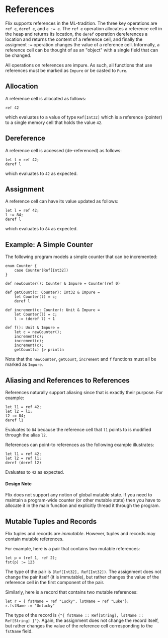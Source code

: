 # References

Flix supports references in the ML-tradition.
The three key operations are `ref e`, `deref e`, and
`e := e`.
The `ref e` operation allocates a reference cell in
the heap and returns its location, the `deref`
operation dereferences a location and returns the
content of a reference cell, and finally the
assigment `:=` operation changes the value
of a reference cell. Informally, a reference cell can
be thought of as an "object" with a single field that
can be changed.

All operations on references are impure.
As such, all functions that use references must be
marked as `Impure` or be casted to `Pure`.

## Allocation

A reference cell is allocated as follows:

```flix
ref 42
```

which evaluates to a value of type `Ref[Int32]` which
is a reference (pointer) to a single memory cell that
holds the value `42`.

## Dereference

A reference cell is accessed (de-referenced) as
follows:

```flix
let l = ref 42;
deref l
```

which evaluates to `42` as expected.

## Assignment

A reference cell can have its value updated as
follows:

```flix
let l = ref 42;
l := 84;
deref l
```

which evaluates to `84` as expected.

## Example: A Simple Counter

The following program models a simple counter that
can be incremented:

```flix
enum Counter {
    case Counter(Ref[Int32])
}

def newCounter(): Counter & Impure = Counter(ref 0)

def getCount(c: Counter): Int32 & Impure =
    let Counter(l) = c;
    deref l

def increment(c: Counter): Unit & Impure =
    let Counter(l) = c;
    l := (deref l) + 1

def f(): Unit & Impure =
    let c = newCounter();
    increment(c);
    increment(c);
    increment(c);
    getCount(c) |> println
```

Note that the `newCounter`, `getCount`, `increment`
and `f` functions must all be marked as `Impure`.

## Aliasing and References to References

References naturally support aliasing since that is
exactly their purpose.
For example:

```flix
let l1 = ref 42;
let l2 = l1;
l2 := 84;
deref l1
```

Evaluates to `84` because the reference cell that
`l1` points to is modified through the alias `l2`.

References can point-to references as the following
example illustrates:

```flix
let l1 = ref 42;
let l2 = ref l1;
deref (deref l2)
```
Evaluates to `42` as expected.

#### Design Note

Flix does not support any notion of global mutable
state.
If you need to maintain a program-wide counter (or
other mutable state) then you have to allocate it in
the main function and explicitly thread it through
the program.

## Mutable Tuples and Records

Flix tuples and records are *immutable*.
However, tuples and records may contain mutable
references.

For example, here is a pair that contains two mutable
references:

```flix
let p = (ref 1, ref 2);
fst(p) := 123
```

The type of the pair is `(Ref[Int32], Ref[Int32])`.
The assignment does not change the pair itself (it is
immutable), but rather changes the value of the
reference cell in the first component of the pair.

Similarly, here is a record that contains two mutable
references:

```flix
let r = { fstName = ref "Lucky", lstName = ref "Luke"};
r.fstName := "Unlucky"
```

The type of the record is
`{"{ fstName :: Ref[String], lstName :: Ref[String] }"}`.
Again, the assignment does not change the record
itself, but rather changes the value of the reference
cell corresponding to the `fstName` field.
